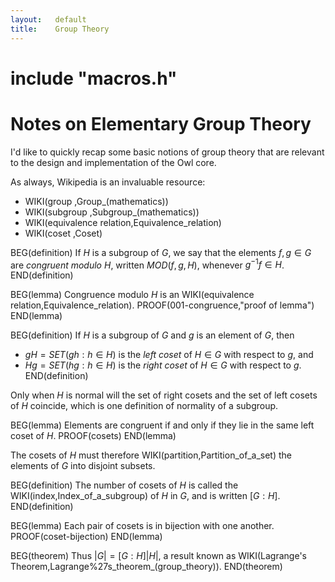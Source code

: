 ```yaml
---
layout:   default
title:    Group Theory
---
```


# include  "macros.h"

# Notes on Elementary Group Theory

I'd like to quickly recap some basic notions of group theory that are relevant to the design and implementation of the Owl core. 

As always, Wikipedia is an invaluable resource:
- WIKI(group               ,Group_(mathematics))
- WIKI(subgroup            ,Subgroup_(mathematics))
- WIKI(equivalence relation,Equivalence_relation)
- WIKI(coset               ,Coset)

BEG(definition)
If $H$ is a subgroup of $G$, we say that the elements $f, g ∈ G$ are *congruent modulo* $H$, written $MOD(f,g,H)$, whenever $g^{-1} f ∈ H$.
END(definition)

BEG(lemma)
Congruence modulo $H$ is an WIKI(equivalence relation,Equivalence_relation).
PROOF(001-congruence,"proof of lemma")
END(lemma)

BEG(definition)
If $H$ is a subgroup of $G$ and $g$ is an element of $G$, then
 
- $gH = SET(gh : h ∈ H)$ is the *left coset* of $H ∈ G$ with respect to $g$, and
- $Hg = SET(hg : h ∈ H)$ is the *right coset* of $H ∈ G$ with respect to $g$.
END(definition)

Only when $H$ is normal will the set of right cosets and the set of left cosets of $H$ coincide, which is one definition of normality of a subgroup. 

BEG(lemma)
Elements are congruent if and only if they lie in the same left coset of $H$.
PROOF(cosets)
END(lemma) 

The cosets of $H$ must therefore WIKI(partition,Partition_of_a_set) the elements of $G$ into disjoint subsets. 

BEG(definition)
The number of cosets of $H$ is called the WIKI(index,Index_of_a_subgroup) of $H$ in $G$, and is written $[G : H]$.
END(definition)

BEG(lemma)
Each pair of cosets is in bijection with one another. 
PROOF(coset-bijection)
END(lemma)

BEG(theorem)
Thus $|G| = [G : H] |H|$, a result known as WIKI(Lagrange's Theorem,Lagrange%27s_theorem_(group_theory)). 
END(theorem)
